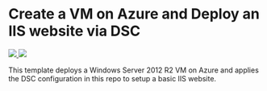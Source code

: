 # Create a VM on Azure and Deploy an IIS website via DSC

<a href="https://portal.azure.com/#create/Microsoft.Template/uri/https%3A%2F%2Fgithub.com%2Fmikepfeiffer%2Fbasic-win-arm-template%2Fraw%2Fmaster%2Fazuredeploy.json" target="_blank">
    <img src="http://azuredeploy.net/deploybutton.png"/>
</a>
<a href="http://armviz.io/#/?load=https%3A%2F%2Fgithub.com%2Fmikepfeiffer%2Fbasic-win-arm-template%2Fraw%2Fmaster%2Fazuredeploy.json" target="_blank">
    <img src="http://armviz.io/visualizebutton.png"/>
</a>

This template deploys a Windows Server 2012 R2 VM on Azure and applies the DSC configuration in this repo to setup a basic IIS website.